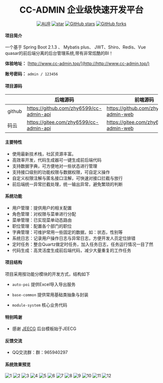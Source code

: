 <h1 style="text-align: center">CC-ADMIN 企业级快速开发平台</h1>
<div style="text-align: center">

[![AUR](https://img.shields.io/badge/license-Apache%20License%202.0-blue.svg)](https://github.com/zhy6599/cc-admin-api/blob/master/LICENSE)
[![star](https://gitee.com/zhy6599/cc-admin-api/badge/star.svg?theme=white)](https://gitee.com/zhy6599/cc-admin-api)
[![GitHub stars](https://img.shields.io/github/stars/zhy6599/cc-admin-api.svg?style=social&label=Stars)](https://github.com/zhy6599/cc-admin-api)
[![GitHub forks](https://img.shields.io/github/forks/zhy6599/cc-admin-api.svg?style=social&label=Fork)](https://github.com/zhy6599/cc-admin-api)

</div>

#### 项目简介
一个基于 Spring Boot 2.1.3 、 Mybatis plus、 JWT、Shiro、Redis、Vue quasar的前后端分离的后台管理系统,带有非常炫酷的BI！


**体验地址：**  [http://www.cc-admin.top/](http://http://www.cc-admin.top/)

**账号密码：** `admin / 123456`

#### 项目源码

|     |   后端源码  |   前端源码  |
|---  |--- | --- |
|  github   |  https://github.com/zhy6599/cc-admin-api   |  https://github.com/zhy6599/cc-admin-web   |
|  码云   |  https://gitee.com/zhy6599/cc-admin-api   |  https://gitee.com/zhy6599/cc-admin-web   |

#### 主要特性
- 使用最新技术栈，社区资源丰富。
- 高效率开发，代码生成器可一键生成前后端代码
- 支持数据字典，可方便地对一些状态进行管理
- 支持接口级别的功能权限与数据权限，可自定义操作
- 自定义权限注解与匿名接口注解，可快速对接口拦截与放行
- 前后端统一异常拦截处理，统一输出异常，避免繁琐的判断

####  系统功能
- 用户管理：提供用户的相关配置
- 角色管理：对权限与菜单进行分配
- 菜单管理：已实现菜单动态路由
- 职位管理：配置各个部门的职位
- 字典管理：可维护常用一些固定的数据，如：状态，性别等
- 系统日志：记录用户操作日志与异常日志，方便开发人员定位排错
- 定时任务：整合Quartz做定时任务，加入任务日志，任务运行情况一目了然
- 代码生成：高灵活度生成前后端代码，减少大量重复的工作任务

#### 项目结构
项目采用按功能分模块的开发方式，结构如下

- `auto-poi` 提供Excel导入导出服务

- `base-common` 提供常用基础类抽象与封装

- `module-system` 核心业务代码


#### 特别鸣谢

- 感谢 [JEECG](https://gitee.com/jeecg/jeecg-boot) 后台模板始于JEECG

#### 反馈交流

- QQ交流群：群：965940297


#### 系统效果预览

![1](https://gitee.com/zhy6599/preview/raw/master/1.png)
![2](https://gitee.com/zhy6599/preview/raw/master/2.png)
![3](https://gitee.com/zhy6599/preview/raw/master/3.png)
![4](https://gitee.com/zhy6599/preview/raw/master/4.png)
![5](https://gitee.com/zhy6599/preview/raw/master/5.png)
![6](https://gitee.com/zhy6599/preview/raw/master/6.png)
![7](https://gitee.com/zhy6599/preview/raw/master/7.png)
![8](https://gitee.com/zhy6599/preview/raw/master/8.png)
![9](https://gitee.com/zhy6599/preview/raw/master/9.png)
![10](https://gitee.com/zhy6599/preview/raw/master/10.png)
![11](https://gitee.com/zhy6599/preview/raw/master/11.png)
![12](https://gitee.com/zhy6599/preview/raw/master/12.png)
